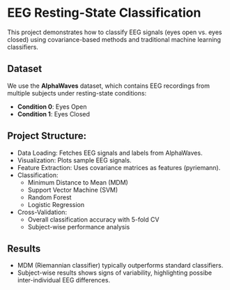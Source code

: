 # EEG Resting-State Classification

This project demonstrates how to classify EEG signals (eyes open vs. eyes closed) using covariance-based methods and traditional machine learning classifiers.

## Dataset
We use the **AlphaWaves** dataset, which contains EEG recordings from multiple subjects under resting-state conditions:
- **Condition 0**: Eyes Open
- **Condition 1**: Eyes Closed

## Project Structure:
- Data Loading: Fetches EEG signals and labels from AlphaWaves.
- Visualization: Plots sample EEG signals.
- Feature Extraction: Uses covariance matrices as features (pyriemann).
- Classification:
  - Minimum Distance to Mean (MDM)
  - Support Vector Machine (SVM)
  - Random Forest
  - Logistic Regression
- Cross-Validation:
  - Overall classification accuracy with 5-fold CV
  - Subject-wise performance analysis

## Results
- MDM (Riemannian classifier) typically outperforms standard classifiers.
- Subject-wise results shows signs of variability, highlighting possibe inter-individual EEG differences.
